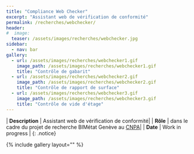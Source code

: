 ```yaml
---
title: "Compliance Web Checker"
excerpt: "Assistant web de vérification de conformité"
permalink: /recherches/webchecker/
header:
#  image:
  teaser: /assets/images/recherches/webchecker.jpg
sidebar:
  - nav: bar
gallery:
  - url: /assets/images/recherches/webchecker1.gif
    image_path: /assets/images/recherches/webchecker1.gif
    title: "Contrôle de gabarit"
  - url: /assets/images/recherches/webchecker2.gif
    image_path: /assets/images/recherches/webchecker2.gif
    title: "Contrôle de rapport de surface"
  - url: /assets/images/recherches/webchecker3.gif
    image_path: /assets/images/recherches/webchecker3.gif
    title: "Contrôle de vide d'étage"
---
```


| **Description** | Assistant web de vérification de conformité|
| **Rôle** | dans le cadre du projet de recherche BIMétat Genève au [CNPA](https://www.epfl.ch/labs/cnpa/fr/index-fr-html/)|
| **Date** | Work in progress |
{: .notice}

{% include gallery layout="" %}
